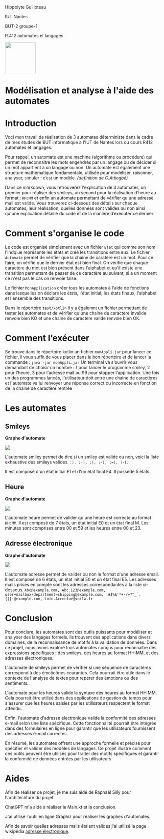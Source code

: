 Hippolyte Guilloteau

IUT Nantes

BUT-2 groupe-1

R.412 automates et langages

<img src="../kotlin/image/logojpg.jpg" width="100">

# Modélisation et analyse à l'aide des automates

# Introduction

Voci mon travail de réalisation de 3 automates déterministe dans le cadre de mes études de BUT informatique à l'IUT de Nantes
lors du cours R412 automates et langages. 

Pour rappel, un automate est une machine (algorithme ou procédure) qui permet de reconnaitre les 
mots engendrés par un langage ou de décider si un mot appartient à un langage ou non.
Un automate est également une structure mathématique fondamentale, utilisée
pour modéliser, raisonner, analyser, simuler : c’est un modèle.
_(définition de C.Attiogbé)_

Dans ce markdown, vous retrouverez l'explication de 3 automates, 
un premier pour réaliser des smileys, 
un second pour la réalisation d'heure au format : `HH:MM` 
et enfin un automate permettant de vérifier qu'une adresse mail est valide. 
Vous trouverez ci-dessous des détails sur chaque automates, leur réalisation, 
quelles données sont valides ou non ainsi qu'une explication détaillé du code et de la manière d’exécuter ce dernier.

# Comment s'organise le code

Le code est organisé simplement avec un fichier ```Etat``` qui comme son nom l'indqiue représente les états et créé les transitions entre eux. 
Le fichier ```Automate``` permet de vérifier que la chaine de caratère est un mot. Pour ce faire, on vérifie que le dernier état est bien final. 
On vérifie que chaque caractère du mot est bien présent dans l'alphabet et qu'il existe une transition permettant de passer de ce caractère au suivant, 
si a un moment ce n'est pas le cas on renvoie false.

Le fichier ```MonApplication``` créer tous les automates à l'aide de fonctions dans lesquelles on déclare 
les états, l'état initial, les états finaux, l'alphabet et l'ensemble des transitions.

Dans le répertoire ```test/kotlin``` il y a égalemnt un fichier permettant de tester les automates et de vérifier qu'une chaine de caractère invalide renvoie bien KO 
et une chaine de caractère valide renvoie bien OK. 

# Comment l’exécuter

Se trouve dans le répertoire kotlin un fichier ```monAppli.jar``` pour lancer ce fichier, il vous suffit de vous placer dans le bon répertoire et de lancer la commande :
```java -jar monAppli.jar```
Un terminal va s'ouvrir vous demandant de choisir un nombre : 1 pour lancer le programme smiley, 2 pour l'heure, 3 pour l'adresse mail ou 99 pour stopper l'application.
Une fois un des programmes lancés, l'utilisateur doit entré une chaine de caractères et l'automate va lui renvoyer une réponse correct ou incorrecte en fonction de la chaine de caractère rentrée

# Les automates

<h2>Smileys</h2>

**Graphe d'automate**

<img src="../kotlin/image/graphe_smiley.svg">

L'automate smiley permet de dire si un smiley est valide ou non, voici la liste exhaustive des smileys valides.
```:), :-), :(, ;-), :=), ]-)```.

Il est composé d'un état initial E1 et d'un état final E4. Il possède 5 états.

<h2>Heure</h2>

**Graphe d'automate**

<img src="../kotlin/image/graphe_heure.svg">

L'automate heure permet de valider qu'une heure est correcte au format ```HH:MM```. 
Il est composé de 7 états, un état initial E0 et un état final M. 
Les minutes sont comprises entre 00 et 59 et les heures entre 00 et 23.

<h2>Adresse électronique</h2>

**Graphe d'automate**

<img src="../kotlin/image/graphe_adressemail.svg">

L'automate adresse permet de valider ou non le format d'une adresse email. 
Il est composé de 6 états, un état initial E0 et un état final E5.
Les adresses mails prises en compte sont les adresses correspondantes à la liste ci-dessous.
```Abc@example.com, Abc.123@example.com, user+mailbox/department=shipping@example.com, !#$%&'*+-/=?^_`.{|}~@example.com, Loïc.Accentué@voilà.fr```

# Conclusion 

Pour conclure, les automates sont des outils puissants pour modéliser et analyser des langages formels. Ils trouvent des applications dans divers domaines, de la reconnaissance de motifs à la validation de données. Dans ce projet, nous avons exploré trois automates conçus pour reconnaître des expressions spécifiques : des smileys, des heures au format HH:MM, et des adresses électroniques.

L'automate de smileys permet de vérifier si une séquence de caractères correspond à des émoticônes courantes. Cela pourrait être utile dans le contexte de l'analyse de textes pour repérer des émotions ou des sentiments.

L'automate pour les heures valide la syntaxe des heures au format HH:MM. Cela pourrait être utilisé dans des applications de gestion du temps pour s'assurer que les heures saisies par les utilisateurs respectent le format attendu.

Enfin, l'automate d'adresse électronique valide la conformité des adresses e-mail selon une liste spécifique. Cette fonctionnalité pourrait être intégrée dans des formulaires en ligne pour garantir que les utilisateurs fournissent des adresses e-mail correctes.

En résumé, les automates offrent une approche formelle et précise pour spécifier et valider des modèles de langages. Ce projet illustre comment ces outils peuvent être utilisés pour traiter des motifs spécifiques et garantir la conformité de données entrées par les utilisateurs.

# Aides 
Afin de réaliser ce projet, je me suis aidé de Raphaël Silly pour l'architechture du projet.

ChatGPT m'a aidé à réaliser le Main.kt et la conclusion. 

J'ai utilisé l'outil en ligne Graphiz pour réaliser les graphes d'automates. 

Afin de savoir quelles adresses mails étaient valides j'ai utilisé la page wikipédia [adresse électronique](https://fr.wikipedia.org/wiki/Adresse_%C3%A9lectronique).
